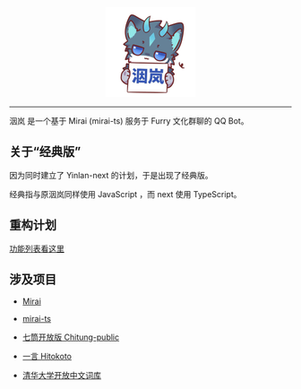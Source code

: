 <div align="center">
   <img width="160" src="assets/yinlan_avatar.jpg" alt="logo"></br>
</div>

---

洇岚 是一个基于 Mirai (mirai-ts) 服务于 Furry 文化群聊的 QQ Bot。

## 关于“经典版”

因为同时建立了 Yinlan-next 的计划，于是出现了经典版。

经典指与原洇岚同样使用 JavaScript ，而 next 使用 TypeScript。

## 重构计划

[功能列表看这里](ToDo)

## 涉及项目

- [Mirai](https://github.com/mamoe/mirai)

- [mirai-ts](https://github.com/YunYouJun/mirai-ts)

- [七筒开放版 Chitung-public](https://github.com/KadokawaR/Chitung-public)

- [一言 Hitokoto](https://github.com/hitokoto-osc)

- [清华大学开放中文词库](http://thuocl.thunlp.org/)